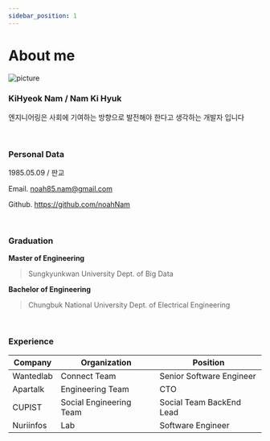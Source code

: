 ```yaml
---
sidebar_position: 1
---
```


# About me

<div style={{ display: 'flex', alignItems: 'center' }}>
  <img src="/noah-blog/img/noah_logo.png" alt="picture" style={{ width: 200, height: 200, marginRight: 20 }}/>
  <div style={{ display: 'flex', flexDirection: 'column', marginLeft: 10 }}>
    <h3>KiHyeok Nam / Nam Ki Hyuk</h3>
    <p>엔지니어링은 사회에 기여하는 방향으로 발전해야 한다고 생각하는 개발자 입니다</p>
  </div>
</div>


<br/>

### Personal Data

1985.05.09 / 판교

Email. noah85.nam@gmail.com

Github. https://github.com/noahNam


<br/>

### Graduation

**Master of Engineering**

> Sungkyunkwan University Dept. of Big Data

**Bachelor of Engineering**

> Chungbuk National University Dept. of Electrical Engineering

<br/>

### Experience

| Company | Organization | Position |
| --- | --- | --- |
| Wantedlab | Connect Team | Senior Software Engineer |
| Apartalk | Engineering Team | CTO |
| CUPIST | Social Engineering Team | Social Team BackEnd Lead |
| Nuriinfos | Lab | Software Engineer |